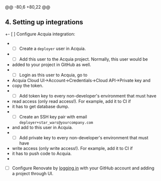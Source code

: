 @@ -80,6 +80,22 @@
 
 ## 4. Setting up integrations
 
+- [ ] Configure Acquia integration:
+  - [ ] Create a `deployer` user in Acquia.
+  - [ ] Add this user to the Acquia project. Normally, this user would be
+    added to your project in GitHub as well.
+  - [ ] Login as this user to Acquia, go to
+    Acquia Cloud UI->Account->Credentials->Cloud API->Private key and
+    copy the token.
+  - [ ] Add token key to every non-developer's environment that must have
+    read access (only read access!). For example, add it to CI if
+    it has to get database dump.
+  - [ ] Create an SSH key pair with email `deployer+star_wars@yourcompany.com`
+    and add to this user in Acquia.
+  - [ ] Add private key to every non-developer's environment that must have
+    write access (only write access!). For example, add it to CI if
+    it has to push code to Acquia.
+
 - [ ] Configure Renovate by [logging in](https://developer.mend.io/) with your GitHub account and
   adding a project through UI.
 
